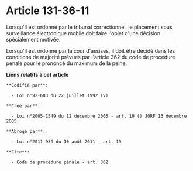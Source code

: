 # Article 131-36-11

Lorsqu'il est ordonné par le tribunal correctionnel, le placement sous surveillance électronique mobile doit faire l'objet
d'une décision spécialement motivée. 

Lorsqu'il est ordonné par la cour d'assises, il doit être décidé dans les conditions de majorité prévues par l'article 362 du
code de procédure pénale pour le prononcé du maximum de la peine.

**Liens relatifs à cet article**

	**Codifié par**:

	  - Loi n°92-683 du 22 juillet 1992 (V)

	**Créé par**:

	  - Loi n°2005-1549 du 12 décembre 2005 - art. 19 () JORF 13 décembre 2005

	**Abrogé par**:

	  - Loi n°2011-939 du 10 août 2011 - art. 19

	**Cite**:

	  - Code de procédure pénale - art. 362
